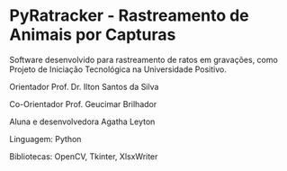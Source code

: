 # PyRatracker - Rastreamento de Animais por Capturas
Software desenvolvido para rastreamento de ratos em gravações, como Projeto de Iniciação Tecnológica na Universidade Positivo.

Orientador Prof. Dr. Ilton Santos da Silva

Co-Orientador Prof. Geucimar Brilhador

Aluna e desenvolvedora Agatha Leyton

Linguagem: Python

Bibliotecas: OpenCV, Tkinter, XlsxWriter
